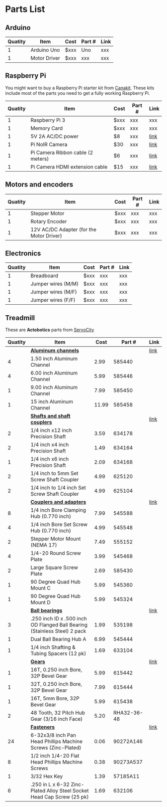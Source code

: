 
# Parts List

## Arduino

|Quatity	|Item	|Cost	|Part #	|Link
| -----		| -----	| -----	| -----	| -----
|1	|Arduino Uno	|$xxx	|Uno	|xxx
|1	|Motor Driver	|$xxx	|xxx	|xxx

## Raspberry Pi

You might want to buy a Raspberry Pi starter kit from [Canakit][2]. These kits include most of the parts you need to get a fully working Raspberry Pi.

|Quatity	|Item	|Cost	|Part #	|Link
| -----		| -----	| -----	| -----	| -----
|1	|Raspberry Pi 3	|$xxx	|xxx	|xxx
|1	|Memory Card	|$xxx	|xxx	|xxx
|1	|5V 2A AC/DC power	|$8	|xxx	|[link](https://www.adafruit.com/products/1995)
|1	|Pi NoIR Camera	|$30	|xxx	|[link](https://www.adafruit.com/products/3100)
|1	|Pi Camera Ribbon cable (2 meters)	|$6	|xxx	|[link](https://www.adafruit.com/products/2144)
|1	|Pi Camera HDMI extension cable	|$15	|xxx	|[link](https://www.tindie.com/products/freto/pi-camera-hdmi-cable-extension/)

## Motors and encoders
|Quatity	|Item	|Cost	|Part #	|Link
| -----		| -----	| -----	| -----	| -----
|1	|Stepper Motor	|$xxx	|xxx	|xxx
|1	|Rotary Encoder	|$xxx	|xxx	|xxx
|1	|12V AC/DC Adapter (for the Motor Driver)	|$xxx	|xxx	|xxx

## Electronics

|Quatity	|Item	|Cost	|Part #	|Link
| -----		| -----	| -----	| -----	| -----
|1	|Breadboard	|$xxx	|xxx	|xxx
|1	|Jumper wires (M/M)	|$xxx	|xxx	|xxx
|1	|Jumper wires (M/F)	|$xxx	|xxx	|xxx
|1	|Jumper wires (F/F)	|$xxx	|xxx	|xxx

<a name="treadmill"></a>
## Treadmill

These are **Actobotics** parts from [ServoCity][1]

|Quatity	|Item	|Cost	|Part #	|Link
| -----		| -----	| -----	| -----	| -----
|	|[**Aluminum channels**](https://www.servocity.com/html/aluminum_channel.html)	|	|	|[link](https://www.servocity.com/html/aluminum_channel.html)
|4	|1.50 inch Aluminum Channel	|2.99	|585440
|4	|6.00 inch Aluminum Channel	|5.99	|585446
|1	|9.00 inch Aluminum Channel	|7.99	|585450
|1	|15 inch Aluminum Channel	|11.99	|585458
|	|[**Shafts and shaft couplers**](https://www.servocity.com/html/shafting___tubing.html)	|	|	|[link](https://www.servocity.com/html/shafting___tubing.html)
|2	|1/4 inch x12 inch Precision Shaft	|3.59	|634178
|2	|1/4 inch x4 inch Precision Shaft	|1.49	|634164
|1	|1/4 inch x6 inch Precision Shaft	|2.09	|634168
|2	|1/4 inch to 5mm Set Screw Shaft Coupler	|4.99	|625120
|2	|1/4 inch to 1/4 inch Set Screw Shaft Coupler	|4.99	|625104
|	|[**Couplers and adapters**](https://www.servocity.com/html/hubs__couplers___adaptors.html)	|	|	|[link](https://www.servocity.com/html/hubs__couplers___adaptors.html)
|8	|1/4 inch Bore Clamping Hub (0.770 inch)	|7.99	|545588	
|4	|1/4 inch Bore Set Screw Hub (0.770 inch)	|4.99	|545548
|2	|Stepper Motor Mount (NEMA 17)	|7.49	|555152
|4	|1/4-20 Round Screw Plate	|3.99	|545468
|2	|Large Square Screw Plate	|2.69	|585430
|1	|90 Degree Quad Hub Mount C	|5.99	|545360
|1	|90 Degree Quad Hub Mount D	|5.99	|545324
|	|[**Ball bearings**](https://www.servocity.com/html/bearings___bushings.html)	|	|	|[link](https://www.servocity.com/html/bearings___bushings.html)
|3	|.250 inch ID x .500 inch OD Flanged Ball Bearing (Stainless Steel) 2 pack	|1.99	|535198
|1	|Dual Ball Bearing Hub A	|6.99	|545444
|1	|1/4 inch Shafting & Tubing Spacers (12 pk)	|1.69	|633104
|	|[**Gears**](https://www.servocity.com/html/gears.html)	|	|	|[link](https://www.servocity.com/html/gears.html)
|1	|16T, 0.250 inch Bore, 32P Bevel Gear	|5.99	|615442
|1	|32T, 0.250 inch Bore, 32P Bevel Gear	|7.99	|615444
|1	|16T, 5mm Bore, 32P Bevel Gear	|5.99	|615438
|2	|48 Tooth, 32 Pitch Hub Gear (3/16 inch Face)	|5.20	|RHA32-36-48
|	|[**Fasteners**](https://www.servocity.com/html/fasteners___hardware1.html)	|	|	|[link](https://www.servocity.com/html/fasteners___hardware1.html)
|24	|6-32x3/8 inch Pan Head Phillips Machine Screws (Zinc-Plated)	|0.06	|90272A146
|8	|1/2 inch 1/4-20 Flat Head Phillips Machine Screws	|0.38	|90273A537
|1	|3/32 Hex Key	|1.39	|57185A11
|6	|.250 in L x 6-32 Zinc-Plated Alloy Steel Socket Head Cap Screw (25 pk)	|1.69	|632106

[1]: http://servocity.com
[2]: http://www.canakit.com/raspberry-pi-3-ultimate-kit.html
